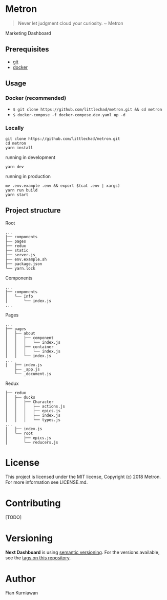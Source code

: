 # Metron

> Never let judgment cloud your curiosity. ~ Metron

Marketing Dashboard

## Prerequisites

* [git](https://docs.docker.com/install/)
* [docker](https://docs.docker.com/install/)

## Usage

### Docker (recommended)

* `$ git clone https://github.com/littlechad/metron.git && cd metron`
* `$ docker-compose -f docker-compose.dev.yaml up -d`

### Locally

    git clone https://github.com/littlechad/metron.git
    cd metron
    yarn install

running in development

    yarn dev

running in production

    mv .env.example .env && export $(cat .env | xargs)
    yarn run build
    yarn start

## Project structure

Root

    ...
    ├── components
    ├── pages
    ├── redux
    ├── static
    ├── server.js
    ├── env.example.sh
    ├── package.json
    └── yarn.lock

Components

    ...
    ├── components
    │   └── Info
    │       └── index.js
    ...

Pages

    ...
    ├── pages
    │   ├── about
    │   │   ├── component
    │   │   │   └── index.js
    │   │   ├── container
    │   │   │   └── index.js
    │   │   └── index.js
    ...
    │   ├── index.js
        ├── _app.js
        └── _document.js

Redux

    ├── redux
    │   ├── ducks
    │   │   ├── Character
    │   │   │   ├── actions.js
    │   │   │   ├── epics.js
    │   │   │   ├── index.js
    │   │   │   └── types.js
    ...
    │   ├── index.js
    │   └── root
    │       ├── epics.js
    │       └── reducers.js


# License
This project is licensed under the MIT license, Copyright (c) 2018 Metron. For more information see LICENSE.md.

# Contributing
[TODO]

# Versioning
**Next Dashboard** is using [semantic versioning](https://semver.org/). For the versions available, see the [tags on this repository](https://github.com/littlechad/metron.git/tags).

# Author
Fian Kurniawan
